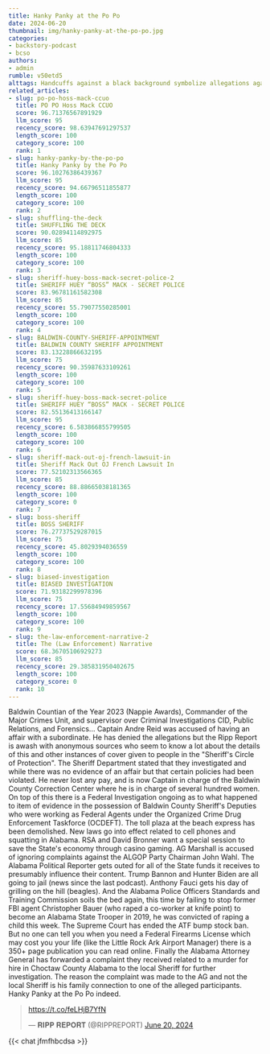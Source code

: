 ```yaml
---
title: Hanky Panky at the Po Po
date: 2024-06-20
thumbnail: img/hanky-panky-at-the-po-po.jpg
categories:
- backstory-podcast
- bcso
authors:
- admin
rumble: v50etd5
alttags: Handcuffs against a black background symbolize allegations against Captain Reid and potential cover-ups within the Sheriff...
related_articles:
- slug: po-po-hoss-mack-ccuo
  title: PO PO Hoss Mack CCUO
  score: 96.71376567891929
  llm_score: 95
  recency_score: 98.63947691297537
  length_score: 100
  category_score: 100
  rank: 1
- slug: hanky-panky-by-the-po-po
  title: Hanky Panky by the Po Po
  score: 96.10276386439367
  llm_score: 95
  recency_score: 94.66796511855877
  length_score: 100
  category_score: 100
  rank: 2
- slug: shuffling-the-deck
  title: SHUFFLING THE DECK
  score: 90.02894114892975
  llm_score: 85
  recency_score: 95.18811746804333
  length_score: 100
  category_score: 100
  rank: 3
- slug: sheriff-huey-boss-mack-secret-police-2
  title: SHERIFF HUEY “BOSS” MACK - SECRET POLICE
  score: 83.96781161582308
  llm_score: 85
  recency_score: 55.79077550285001
  length_score: 100
  category_score: 100
  rank: 4
- slug: BALDWIN-COUNTY-SHERIFF-APPOINTMENT
  title: BALDWIN COUNTY SHERIFF APPOINTMENT
  score: 83.13228866632195
  llm_score: 75
  recency_score: 90.35987633109261
  length_score: 100
  category_score: 100
  rank: 5
- slug: sheriff-huey-boss-mack-secret-police
  title: SHERIFF HUEY “BOSS” MACK - SECRET POLICE
  score: 82.55136413166147
  llm_score: 95
  recency_score: 6.583866855799505
  length_score: 100
  category_score: 100
  rank: 6
- slug: sheriff-mack-out-oj-french-lawsuit-in
  title: Sheriff Mack Out OJ French Lawsuit In
  score: 77.52102313566365
  llm_score: 85
  recency_score: 88.88665038181365
  length_score: 100
  category_score: 0
  rank: 7
- slug: boss-sheriff
  title: BOSS SHERIFF
  score: 76.27737529287015
  llm_score: 75
  recency_score: 45.8029394036559
  length_score: 100
  category_score: 100
  rank: 8
- slug: biased-investigation
  title: BIASED INVESTIGATION
  score: 71.93182299978396
  llm_score: 75
  recency_score: 17.55684949859567
  length_score: 100
  category_score: 100
  rank: 9
- slug: the-law-enforcement-narrative-2
  title: The (Law Enforcement) Narrative
  score: 68.36705106929273
  llm_score: 85
  recency_score: 29.385831950402675
  length_score: 100
  category_score: 0
  rank: 10
---
```

Baldwin Countian of the Year 2023 (Nappie Awards), Commander of the Major Crimes Unit, and supervisor over Criminal Investigations CID, Public Relations, and Forensics... Captain Andre Reid was accused of having an affair with a subordinate. He has denied the allegations but the Ripp Report is awash with anonymous sources who seem to know a lot about the details of this and other instances of cover given to people in the "Sheriff's Circle of Protection". The Sheriff Department stated that they investigated and while there was no evidence of an affair but that certain policies had been violated. He never lost any pay, and is now Captain in charge of the Baldwin County Correction Center where he is in charge of several hundred women. On top of this there is a Federal Investigation ongoing as to what happened to item of evidence in the possession of Baldwin County Sheriff's Deputies who were working as Federal Agents under the Organized Crime Drug Enforcement Taskforce (OCDEFT). The toll plaza at the beach express has been demolished. New laws go into effect related to cell phones and squatting in Alabama. RSA and David Bronner want a special session to save the State's economy through casino gaming. AG Marshall is accused of ignoring complaints against the ALGOP Party Chairman John Wahl. The Alabama Political Reporter gets outed for all of the State funds it receives to presumably influence their content. Trump Bannon and Hunter Biden are all going to jail (news since the last podcast). Anthony Fauci gets his day of grilling on the hill (beagles). And the Alabama Police Officers Standards and Training Commission soils the bed again, this time by failing to stop former FBI agent Christopher Bauer (who raped a co-worker at knife point) to become an Alabama State Trooper in 2019, he was convicted of raping a child this week. The Supreme Court has ended the ATF bump stock ban. But no one can tell you when you need a Federal Firearms License which may cost you your life (like the Little Rock Ark Airport Manager) there is a 350+ page publication you can read online. Finally the Alabama Attorney General has forwarded a complaint they received related to a murder for hire in Choctaw County Alabama to the local Sheriff for further investigation. The reason the complaint was made to the AG and not the local Sheriff is his family connection to one of the alleged participants. Hanky Panky at the Po Po indeed.


<blockquote class="twitter-tweet"><p lang="zxx" dir="ltr"><a href="https://t.co/feLHjB7YfN">https://t.co/feLHjB7YfN</a></p>&mdash; 𝐑𝐈𝐏𝐏 𝐑𝐄𝐏𝐎𝐑𝐓 (@RIPPREPORT) <a href="https://twitter.com/RIPPREPORT/status/1803608778689937632?ref_src=twsrc%5Etfw">June 20, 2024</a></blockquote> <script async src="https://platform.twitter.com/widgets.js" charset="utf-8"></script>
<style>.cactus-comment:has(.cactus-comment-time[title="Thu Jul 04 17:03:16 2024 UTC"]) {opacity: .16;order: 45;}</style>
{{< chat jfmfhbcdsa >}}
